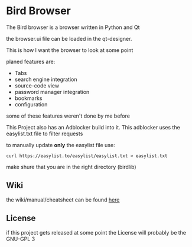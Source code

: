 <h1>Bird Browser</h1>
<p>The Bird browser is a browser written in Python and Qt</p>
<p>the browser.ui file can be loaded in the qt-designer.</p>
<p> This is how I want the browser to look at some point</p>
<p>planed features are:</p>
<ul>
<li>Tabs</li>
<li>search engine integration</li>
<li>source-code view</li>
<li>password manager integration</li>
<li>bookmarks</li>
<li>configuration</li>
</ul>
<p>some of these features weren't done by me before</p>
<p>This Project also has an Adblocker build into it. This adblocker uses the easylist.txt file to filter requests</p>
<p>to manually update <b>only</b> the easylist file use:</p>
<code>curl https://easylist.to/easylist/easylist.txt > easylist.txt</code>
<p>make shure that you are in the right directory (birdlib)</p>
<h2>Wiki</h2>
<p>the wiki/manual/cheatsheet can be found <a href="https://github.com/ULUdev/bird-browser/wiki">here</a></p>
<h2>License</h2>
<p>if this project gets released at some point the License will probably be the GNU-GPL 3</p>
